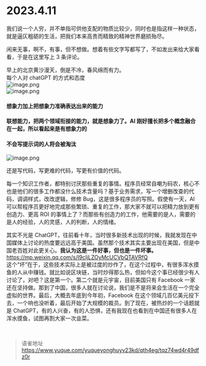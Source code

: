 # 2023.4.11
我们说一个人穷，并不单指可供他支配的物质比较少，同时也是指这样一种状态，就是逼仄粗砺的生活，把我们本来高贵而精致的精神世界磨损殆尽。

闲来无事，啊不，有事，但不想做。想着有些文字写都写了，不如发出来给大家看看，于是在这里写上 3 条评论。

早上的北京黄沙漫天，倒是不冷，春风绵而有力。  
每个人对 chatGPT 的方式和态度  
![image.png](https://cdn.nlark.com/yuque/0/2023/png/1572912/1681115817123-b8cf9f33-6e82-4ed1-b77e-affc149b282e.png#averageHue=%23f4f4f4&clientId=ua46c2f03-c620-4&from=paste&height=351&id=u3edf0b70&name=image.png&originHeight=702&originWidth=1976&originalType=binary&ratio=2&rotation=0&showTitle=false&size=191830&status=done&style=none&taskId=ub31704d3-a0a6-4764-9290-b0b1865ba26&title=&width=988)  
![image.png](https://cdn.nlark.com/yuque/0/2023/png/1572912/1681115831730-376a9fce-11f9-4690-9b28-18fab2e7c134.png#averageHue=%23fbfbfb&clientId=ua46c2f03-c620-4&from=paste&height=560&id=u3402c50a&name=image.png&originHeight=1120&originWidth=1760&originalType=binary&ratio=2&rotation=0&showTitle=false&size=187357&status=done&style=none&taskId=ud9fa862f-fc70-4d68-942a-ee2bb7ae4b1&title=&width=880)

#### 想象力加上把想象力准确表达出来的能力

#### 联想能力，把两个领域衔接的能力，就是想象力了。AI 刚好擅长把多个概念融合在一起，所以看起来是有想象力的

#### 不会写提示词的人将会被淘汰

![image.png](https://cdn.nlark.com/yuque/0/2023/png/1572912/1679564420504-c01434d5-9b10-4427-a4a3-8f32d01f2e2c.png#averageHue=%23f3f3f3&clientId=u55343dcb-bbc7-4&from=paste&height=640&id=ue837a4cb&name=image.png&originHeight=1280&originWidth=2874&originalType=binary&ratio=2&rotation=0&showTitle=false&size=718405&status=done&style=none&taskId=uba07747e-583d-4980-b99d-98b98aed3bf&title=&width=1437)

还是写代码，写更难的代码，写更有价值的代码。

每一个知识工作者，都特别讨厌那些重复的事情。程序员经常自嘲为码农，核心不也是他们的很多工作都没什么技术含量吗？基于业务需求，写一个增删改查的代码，调调样式，改改逻辑，修修 Bug，这是很多程序员的写照。假使有一天，AI 可以帮程序员更好地完成那些繁琐、重复的工作，那大家不就可以把精力放到更有创造力、更高 ROI 的事情上了？而那些有创造力的工作，他需要的是人，需要的是人的经验，人的灵感，人的判断，人的情绪。

其实不光是 ChatGPT，往前看十年，当时很多新技术出现的时候，我就发现在中国媒体上讨论的热度要远远高于美国。虽然那个技术其实主要出现在美国，但是中国老百姓对此更关心。**我认为这是一件好事，但也是一件坏事。**  
https://mp.weixin.qq.com/s/I9cljLZOyMcUCVbQTAVRfQ  
这个“坏”在于，这些技术实际上是被过度的炒作了，在这个过程中，有很多浑水摸鱼的人从中赚钱。就比如说区块链，当时炒得那么热，但如今这个事已经很少有人讨论了，对吧？这是第一个。第二个就是元宇宙，目前美国只有 Facebook 一家还在坚持做。那到了中国，很多人就在讨论说，我们是不是将来会生活在一个完全虚拟的世界。最后，大概去年底到今年初，Facebook 在这个领域几百亿美元投下去，一个响也没听着，最后开始了大规模的裁员。到了现在，被热炒的一个话题就是 ChatGPT，有的人兴奋，有的人恐惧，还有我现在也看到在中国还有很多人在浑水摸鱼，试图再割大家一次韭菜。

<br>
  
> 语雀地址 https://www.yuque.com/yuqueyonghuyv23kd/qth4eg/tqz74wd4r49dfz0r